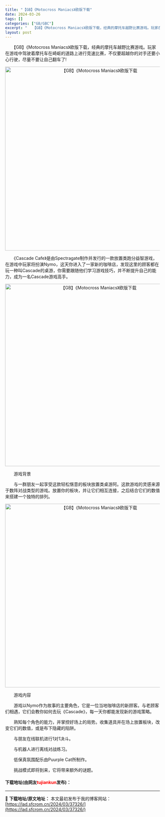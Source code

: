 ```yaml
---
title: "【GB】《Motocross Maniacs》欧版下载"
date: 2024-03-26
tags: []
categories: ["GB/GBC"]
excerpt: "　　【GB】《Motocross Maniacs》欧版下载，经典的摩托车越野比赛游戏。玩家在游戏中驾驶着摩托车在崎岖的道路上进行竞速比赛，不仅要超越你的对手还要小心行驶，尽量不要让自己翻车了! 　　《Cascade Cafe》是由Spectragate制作并发行的一款放置类跑分益智游戏，在游戏中玩家&hellip;"
layout: post
---
```


 <p>　　【GB】《Motocross Maniacs》欧版下载，经典的摩托车越野比赛游戏。玩家在游戏中驾驶着摩托车在崎岖的道路上进行竞速比赛，不仅要超越你的对手还要小心行驶，尽量不要让自己翻车了!</p> <p align="center"><img align="" border="0" src="https://lad.sfcrom.cn/wp-content/uploads/2024/03/20240326_660281a5c0d85.png" width="598" alt="【GB】《Motocross Maniacs》欧版下载" /></p> <p>　　《Cascade Cafe》是由Spectragate制作并发行的一款放置类跑分益智游戏，在游戏中玩家将扮演Nymo，这天你进入了一家新的咖啡店，发现这里的顾客都在玩一种叫Cascade的桌游，你需要跟随他们学习游戏技巧，并不断提升自己的能力，成为一名Cascade游戏高手。</p> <p align="center"><img align="" border="0" src="https://lad.sfcrom.cn/wp-content/uploads/2024/03/20240326_660281a7be0f0.png" width="593" alt="【GB】《Motocross Maniacs》欧版下载" /></p> <p>　　游戏背景</p> <p>　　与一群朋友一起享受这款轻松惬意的板块放置类桌游阿。这款游戏的灵感来源于数阵对战类型的游戏。放置你的板块，并让它们相互连接，之后结合它们的数值来搭建一个独特的排列。</p> <p align="center"><img align="" border="0" src="https://lad.sfcrom.cn/wp-content/uploads/2024/03/20240326_660281a942e4b.png" width="597" alt="【GB】《Motocross Maniacs》欧版下载" /></p> <p>　　游戏内容</p> <p>　　游戏以Nymo作为故事的主要角色，它是一位当地咖啡店的新顾客。与老顾客们相遇，它们会教你如何去玩《Cascade》，每一天你都能发现新的游戏策略。</p> <p>　　熟知每个角色的能力，并掌控好场上的局势。收集道具并在场上放置板块，改变它们的数值，或是布下隐藏的陷阱。</p> <p>　　与朋友在线联机进行1对1决斗。</p> <p>　　与机器人进行离线对战练习。</p> <p>　　低保真氛围配乐由Puurple Cat所制作。</p> <p>　　挑战模式即将到来，它将带来额外的谜题。</p> <p><h4>下载地址(由网友<font color="red">tujiankun</font>发布)：</h4></p> 

---
📖 **下载地址/原文地址：** 本文最初发布于我的博客网站：[https://lad.sfcrom.cn/2024/03/37326/](https://lad.sfcrom.cn/2024/03/37326/)
